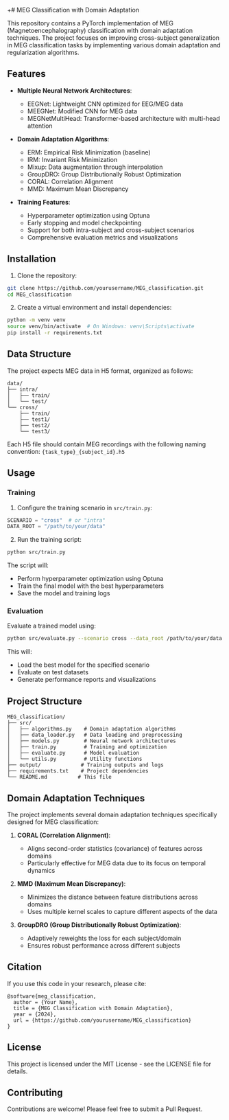 +# MEG Classification with Domain Adaptation

This repository contains a PyTorch implementation of MEG (Magnetoencephalography) classification with domain adaptation techniques. The project focuses on improving cross-subject generalization in MEG classification tasks by implementing various domain adaptation and regularization algorithms.

## Features

- **Multiple Neural Network Architectures**:
  - EEGNet: Lightweight CNN optimized for EEG/MEG data
  - MEEGNet: Modified CNN for MEG data
  - MEGNetMultiHead: Transformer-based architecture with multi-head attention

- **Domain Adaptation Algorithms**:
  - ERM: Empirical Risk Minimization (baseline)
  - IRM: Invariant Risk Minimization
  - Mixup: Data augmentation through interpolation
  - GroupDRO: Group Distributionally Robust Optimization
  - CORAL: Correlation Alignment
  - MMD: Maximum Mean Discrepancy

- **Training Features**:
  - Hyperparameter optimization using Optuna
  - Early stopping and model checkpointing
  - Support for both intra-subject and cross-subject scenarios
  - Comprehensive evaluation metrics and visualizations

## Installation

1. Clone the repository:
```bash
git clone https://github.com/yourusername/MEG_classification.git
cd MEG_classification
```

2. Create a virtual environment and install dependencies:
```bash
python -m venv venv
source venv/bin/activate  # On Windows: venv\Scripts\activate
pip install -r requirements.txt
```

## Data Structure

The project expects MEG data in H5 format, organized as follows:
```
data/
├── intra/
│   ├── train/
│   └── test/
└── cross/
    ├── train/
    ├── test1/
    ├── test2/
    └── test3/
```

Each H5 file should contain MEG recordings with the following naming convention:
`{task_type}_{subject_id}.h5`

## Usage

### Training

1. Configure the training scenario in `src/train.py`:
```python
SCENARIO = "cross"  # or "intra"
DATA_ROOT = "/path/to/your/data"
```

2. Run the training script:
```bash
python src/train.py
```

The script will:
- Perform hyperparameter optimization using Optuna
- Train the final model with the best hyperparameters
- Save the model and training logs

### Evaluation

Evaluate a trained model using:
```bash
python src/evaluate.py --scenario cross --data_root /path/to/your/data
```

This will:
- Load the best model for the specified scenario
- Evaluate on test datasets
- Generate performance reports and visualizations

## Project Structure

```
MEG_classification/
├── src/
│   ├── algorithms.py    # Domain adaptation algorithms
│   ├── data_loader.py   # Data loading and preprocessing
│   ├── models.py        # Neural network architectures
│   ├── train.py         # Training and optimization
│   ├── evaluate.py      # Model evaluation
│   └── utils.py         # Utility functions
├── output/             # Training outputs and logs
├── requirements.txt    # Project dependencies
└── README.md          # This file
```

## Domain Adaptation Techniques

The project implements several domain adaptation techniques specifically designed for MEG classification:

1. **CORAL (Correlation Alignment)**:
   - Aligns second-order statistics (covariance) of features across domains
   - Particularly effective for MEG data due to its focus on temporal dynamics

2. **MMD (Maximum Mean Discrepancy)**:
   - Minimizes the distance between feature distributions across domains
   - Uses multiple kernel scales to capture different aspects of the data

3. **GroupDRO (Group Distributionally Robust Optimization)**:
   - Adaptively reweights the loss for each subject/domain
   - Ensures robust performance across different subjects

## Citation

If you use this code in your research, please cite:
```
@software{meg_classification,
  author = {Your Name},
  title = {MEG Classification with Domain Adaptation},
  year = {2024},
  url = {https://github.com/yourusername/MEG_classification}
}
```

## License

This project is licensed under the MIT License - see the LICENSE file for details.

## Contributing

Contributions are welcome! Please feel free to submit a Pull Request.